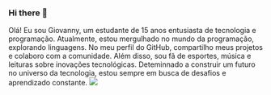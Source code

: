 ### Hi there 👋
Olá! Eu sou Giovanny, um estudante de 15 anos entusiasta de tecnologia e programação. Atualmente, estou mergulhado no mundo da programação, explorando linguagens. No meu perfil do GitHub, compartilho meus projetos e colaboro com a comunidade. Além disso, sou fã de esportes, música e leituras sobre inovações tecnológicas.  Deteminnado a construir um futuro no universo da tecnologia, estou sempre em busca de desafios e aprendizado constante.
![](https://p2.trrsf.com/image/fget/cf/774/0/images.terra.com/2023/10/02/2040494444-soteldo-provocacaoeasy-resizecom-aspect-ratio-512-320-3.jpg)



